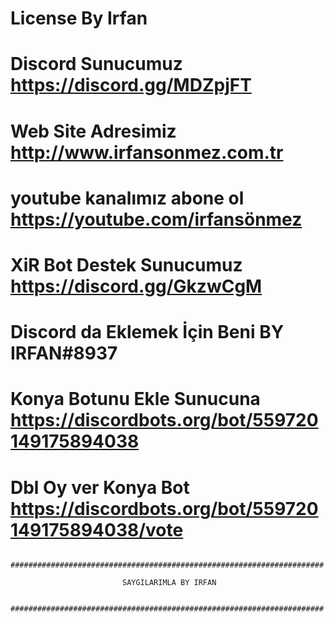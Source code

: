 # License By Irfan
# Discord Sunucumuz https://discord.gg/MDZpjFT
# Web Site Adresimiz http://www.irfansonmez.com.tr
# youtube kanalımız abone ol https://youtube.com/irfansönmez
# XiR Bot Destek Sunucumuz https://discord.gg/GkzwCgM
# Discord da Eklemek İçin Beni BY IRFAN#8937
# Konya Botunu Ekle Sunucuna https://discordbots.org/bot/559720149175894038
# Dbl Oy ver Konya Bot https://discordbots.org/bot/559720149175894038/vote
      ######################################################################
                                                      
                             SAYGILARIMLA BY IRFAN
          
      ######################################################################
 